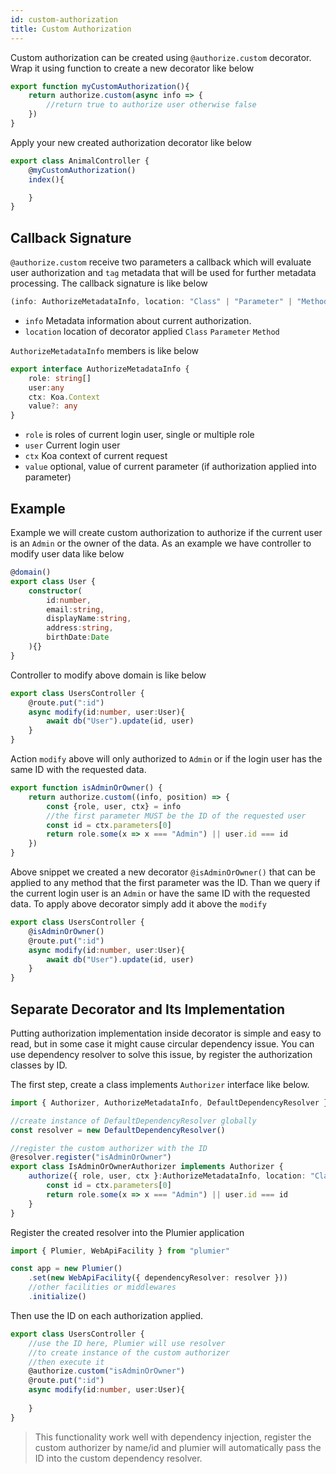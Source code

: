 ```yaml
---
id: custom-authorization
title: Custom Authorization
---
```


Custom authorization can be created using `@authorize.custom` decorator. Wrap it using function to create a new decorator like below

```typescript
export function myCustomAuthorization(){
    return authorize.custom(async info => {
        //return true to authorize user otherwise false
    })
}
```

Apply your new created authorization decorator like below

```typescript
export class AnimalController {
    @myCustomAuthorization()
    index(){

    }
}
```

## Callback Signature 
`@authorize.custom` receive two parameters a callback which will evaluate user authorization and `tag` metadata that will be used for further metadata processing. The callback signature is like below

```typescript
(info: AuthorizeMetadataInfo, location: "Class" | "Parameter" | "Method") => boolean | Promise<boolean>
```

* `info` Metadata information about current authorization.
* `location` location of decorator applied `Class` `Parameter` `Method`

`AuthorizeMetadataInfo` members is like below

```typescript
export interface AuthorizeMetadataInfo {
    role: string[]
    user:any
    ctx: Koa.Context
    value?: any
}
```

* `role` is roles of current login user, single or multiple role
* `user` Current login user
* `ctx` Koa context of current request
* `value` optional, value of current parameter (if authorization applied into parameter)

## Example
Example we will create custom authorization to authorize if the current user is an `Admin` or the owner of the data. As an example we have controller to modify user data like below

```TypeScript
@domain()
export class User {
    constructor(
        id:number,
        email:string,
        displayName:string,
        address:string,
        birthDate:Date
    ){}
}
```

Controller to modify above domain is like below

```typescript
export class UsersController {
    @route.put(":id")
    async modify(id:number, user:User){
        await db("User").update(id, user)
    }
}
```

Action `modify` above will only authorized to `Admin` or if the login user has the same ID with the requested data. 

```typescript
export function isAdminOrOwner() {
    return authorize.custom((info, position) => {
        const {role, user, ctx} = info
        //the first parameter MUST be the ID of the requested user
        const id = ctx.parameters[0]
        return role.some(x => x === "Admin") || user.id === id
    })
}
```

Above snippet we created a new decorator `@isAdminOrOwner()` that can be applied to any method that the first parameter was the ID. Than we query if the current login user is an `Admin` or have the same ID with the requested data. To apply above decorator simply add it above the `modify` 

```typescript
export class UsersController {
    @isAdminOrOwner()
    @route.put(":id")
    async modify(id:number, user:User){
        await db("User").update(id, user)
    }
}
```

## Separate Decorator and Its Implementation
Putting authorization implementation inside decorator is simple and easy to read, but in some case it might cause circular dependency issue. You can use dependency resolver to solve this issue, by register the authorization classes by ID. 

The first step, create a class implements `Authorizer` interface like below.

```typescript
import { Authorizer, AuthorizeMetadataInfo, DefaultDependencyResolver } from "plumier"

//create instance of DefaultDependencyResolver globally
const resolver = new DefaultDependencyResolver()

//register the custom authorizer with the ID
@resolver.register("isAdminOrOwner")
export class IsAdminOrOwnerAuthorizer implements Authorizer {
    authorize({ role, user, ctx }:AuthorizeMetadataInfo, location: "Class" | "Parameter" | "Method") {
        const id = ctx.parameters[0]
        return role.some(x => x === "Admin") || user.id === id
    }
}
```

Register the created resolver into the Plumier application 

```typescript
import { Plumier, WebApiFacility } from "plumier"

const app = new Plumier()
    .set(new WebApiFacility({ dependencyResolver: resolver }))
    //other facilities or middlewares
    .initialize()
```

Then use the ID on each authorization applied. 

```typescript
export class UsersController {
    //use the ID here, Plumier will use resolver 
    //to create instance of the custom authorizer 
    //then execute it
    @authorize.custom("isAdminOrOwner")
    @route.put(":id")
    async modify(id:number, user:User){
        
    }
}
```

> This functionality work well with dependency injection, register the custom authorizer by name/id and plumier will automatically pass the ID into the custom dependency resolver.